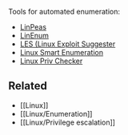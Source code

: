 Tools for automated enumeration:

- [LinPeas](https://github.com/carlospolop/privilege-escalation-awesome-scripts-suite/tree/master/linPEAS)
- [LinEnum](https://github.com/rebootuser/LinEnum)
- [LES (Linux Exploit Suggester](https://github.com/mzet-/linux-exploit-suggester)
- [Linux Smart Enumeration](https://github.com/diego-treitos/linux-smart-enumeration)
- [Linux Priv Checker](https://github.com/linted/linuxprivchecker)

## Related

- [[Linux]]
- [[Linux/Enumeration]]
- [[Linux/Privilege escalation]]